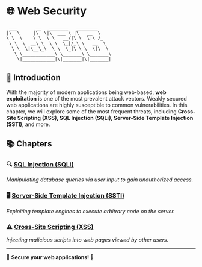 # 🌐 Web Security

```
 ___       __   _______   ________     
|\  \     |\  \|\  ___ \ |\   __  \    
\ \  \    \ \  \ \   __/|\ \  \|\ /_   
 \ \  \  __\ \  \ \  \_|/_\ \   __  \  
  \ \  \|\__\_\  \ \  \_|\ \ \  \|\  \ 
   \ \____________\ \_______\ \_______\
    \|____________|\|_______|\|_______|
```

## 📖 Introduction

With the majority of modern applications being web-based, **web exploitation** is one of the most prevalent attack vectors. Weakly secured web applications are highly susceptible to common vulnerabilities. In this chapter, we will explore some of the most frequent threats, including **Cross-Site Scripting (XSS), SQL Injection (SQLi), Server-Side Template Injection (SSTI)**, and more.

## 📚 Chapters

### 🔍 [SQL Injection (SQLi)](https://github.com/FloDevAT/Security-Documentation/tree/master/layer_6/web/sqli)
*Manipulating database queries via user input to gain unauthorized access.*

### 🖥️ [Server-Side Template Injection (SSTI)](https://github.com/FloDevAT/Security-Documentation/tree/master/layer_6/web/ssti)
*Exploiting template engines to execute arbitrary code on the server.*

### ⚠️ [Cross-Site Scripting (XSS)](https://github.com/FloDevAT/Security-Documentation/tree/master/layer_6/web/xss)
*Injecting malicious scripts into web pages viewed by other users.*

---
🔐 **Secure your web applications!** 🚀
